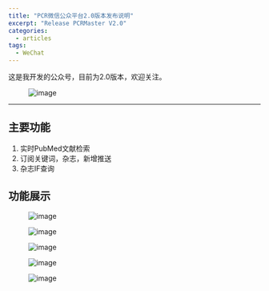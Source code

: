 ```yaml
---
title: "PCR微信公众平台2.0版本发布说明"
excerpt: "Release PCRMaster V2.0"
categories:
  - articles
tags:
  - WeChat
---
```


这是我开发的公众号，目前为2.0版本，欢迎关注。
<figure >
<img src="https://shangyblog-1256840873.cos.ap-beijing.myqcloud.com/qrcode.jpg" alt="image">
</figure>

---

## 主要功能

1. 实时PubMed文献检索
2. 订阅关键词，杂志，新增推送
3. 杂志IF查询

## 功能展示

<figure >
<img src="https://shangyblog-1256840873.cos.ap-beijing.myqcloud.com/L.png" alt="image">
</figure>

<figure >
<img src="https://shangyblog-1256840873.cos.ap-beijing.myqcloud.com/ID.png" alt="image">
</figure>

<figure >
<img src="https://shangyblog-1256840873.cos.ap-beijing.myqcloud.com/subscribe.png" alt="image">
</figure>

<figure >
<img src="https://shangyblog-1256840873.cos.ap-beijing.myqcloud.com/query.png" alt="image">
</figure>

<figure >
<img src="https://shangyblog-1256840873.cos.ap-beijing.myqcloud.com/robot.png" alt="image">
</figure>

